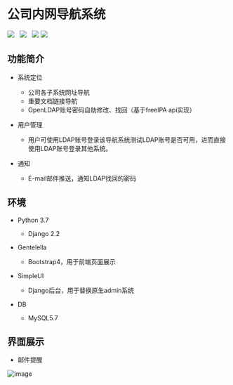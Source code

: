 
# 公司内网导航系统

![](https://img.shields.io/badge/build-release-brightgreen.svg)  
![](https://img.shields.io/badge/version-v1.0.0-brightgreen.svg)  
![](https://img.shields.io/badge/python-3.7-brightgreen.svg)
![](https://img.shields.io/badge/Django-2.2-brightgreen.svg)


## 功能简介

- 系统定位
    - 公司各子系统网址导航
    - 重要文档链接导航
    - OpenLDAP账号密码自助修改、找回（基于freeIPA api实现）
    
- 用户管理
    - 用户可使用LDAP账号登录该导航系统测试LDAP账号是否可用，进而直接使用LDAP账号登录其他系统。

- 通知
    - E-mail邮件推送，通知LDAP找回的密码


## 环境

- Python 3.7
    - Django 2.2
    
- Gentelella
    - Bootstrap4，用于前端页面展示

- SimpleUI
    - Django后台，用于替换原生admin系统

- DB
    - MySQL5.7
    

## 界面展示

- 邮件提醒

![image](https://github.com/wellfulren/xx/mail.png)

